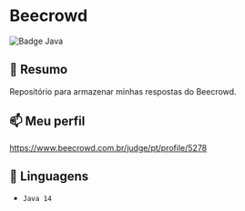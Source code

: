 # Beecrowd

![Badge Java](https://img.shields.io/static/v1?label=Java&message=14&color=orange&style=for-the-badge&logo=java)

## :book: Resumo
Repositório para armazenar minhas respostas do Beecrowd.

## :mailbox: Meu perfil
https://www.beecrowd.com.br/judge/pt/profile/5278

## :toolbox: Linguagens
- `Java 14`